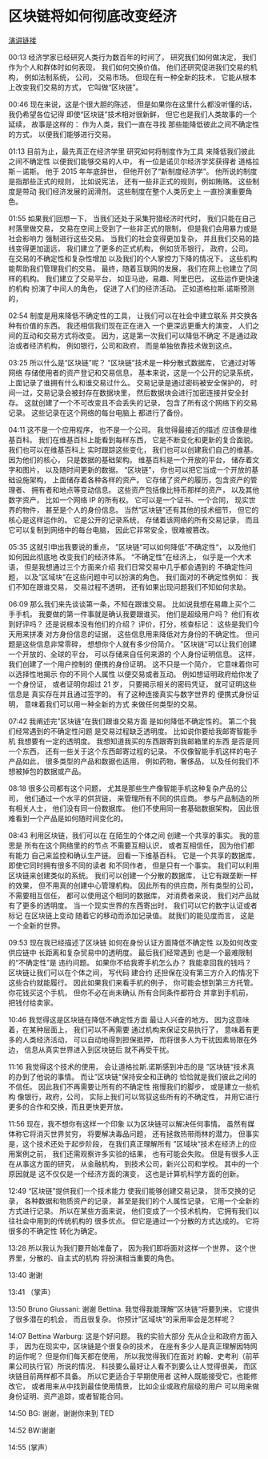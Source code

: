 # 区块链将如何彻底改变经济

[演讲链接](https://www.ted.com/talks/bettina_warburg_how_the_blockchain_will_radically_transform_the_economy?language=zh-tw&utm_campaign=tedspread&utm_medium=referral&utm_source=tedcomshare)

00:13
经济学家已经研究人类行为数百年的时间了， 研究我们如何做决定， 我们作为个人和群体时如何表现， 我们如何交换价值。 他们还研究促进我们交易的机构， 例如法制系统， 公司， 交易市场。 但现在有一种全新的技术， 它能从根本上改变我们交易的方式， 它叫做“区块链”。

00:46
现在来说，这是个很大胆的陈述， 但是如果你在这里什么都没听懂的话， 我仍希望各位记得 即使“区块链”技术相对很新鲜， 但它也是我们人类故事的一个延续， 故事是这样的： 作为人类，我们一直在寻找 那些能降低彼此之间不确定性的方式， 以便我们能够进行交易。

01:13
目前为止，最先真正在经济学里 研究如何将制度作为工具 来降低我们彼此之间不确定性 以便我们能够交易的人中， 有一位是诺贝尔经济学奖获得者 道格拉斯－诺斯。 他于 2015 年年底辞世， 但他开创了“新制度经济学”。 他所说的制度是指那些正式的规则， 比如说宪法， 还有一些非正式的规则，例如贿赂。 这些制度是带动 我们经济发展的润滑剂。 这些制度在整个人类历史上 一直扮演重要角色。

01:55
如果我们回想一下， 当我们还处于采集狩猎经济时代时， 我们只能在自己村落里做交易， 交易在空间上受到了一些非正式的限制， 但是我们会用暴力或是社会影响力 强制进行这些交易。 当我们的社会变得更加复杂， 并且我们交易的路线变得更加遥远， 我们建立了更多的正式机构， 例如货币银行， 政府，公司。 在交易的不确定性和复杂性增加 以及我们的个人掌控力下降的情况下。 这些机构能帮助我们管理我们的交易。 最终，随着互联网的发展， 我们在网上也建立了同样的机构。 我们建立了交易平台， 如亚马逊，易趣、阿里巴巴， 这些运作更快速的机构 扮演了中间人的角色， 促进了人们的经济活动。 正如道格拉斯.诺斯预测的，

02:54
制度是用来降低不确定性的工具， 让我们可以在社会中建立联系 并交换各种有价值的东西。 我还相信我们现在正在进入 一个更深远更重大的演变， 人们之间的互动和交易方式将改变。 因为，这是第一次我们可以降低不确定 不是通过政治或者经济机构， 例如银行，公司和政府， 而是单独依靠技术做到这点。

03:25
所以什么是“区块链”呢？ “区块链”技术是一种分散式数据库， 它通过对等网络 存储使用者的资产登记和交易信息， 基本来说，这是一个公开的记录系统， 上面记录了谁拥有什么和谁交易过什么。 交易记录是通过密码被安全保护的， 时间一过，交易记录会被封存在数据块里， 然后数据块会进行加密连接并安全封存。 这就创建了一个不可改变且不会丢失的记录， 包含了所有这个网络下的交易记录。 这些记录在这个网络的每台电脑上 都进行了备份。

04:11
这不是一个应用程序， 也不是一个公司。 我觉得最接近的描述 应该像是维基百科。 我们在维基百科上能看到每样东西， 它是不断变化和更新的复合面貌。 我们也可以在维基百科上 实时跟踪这些变化， 我们也可以创建我们自己的维基。 因为他们的核心， 只是数据的基础架构。 维基百科是一个开放的平台， 储存着文字和图片， 以及随时间更新的数据。 “区块链”， 你也可以把它当成一个开放的基础设施架构， 上面储存着各种各样的资产。 它存储了资产的履历，包含资产的管理者、 拥有者和地点等变动信息。 这些资产包括像比特币那样的资产， 以及其他数字资产， 比如一个网络 IP 的所有权。 它可以是一个证书、一个合同， 现实世界的物件， 甚至是个人的身份信息。 当然“区块链”还有其他的技术细节， 但它的核心是这样运作的。 它是公开的记录系统， 存储着该网络的所有交易记录， 而且它可以复制到网络中的每台电脑， 因此它非常安全，很难被篡改。

05:35
这就引申出我要说的重点， ”区块链“可以如何降低”不确定性“， 以及他们如何因此彻底地 改变我们的经济体系。 “不确定性”在经济上， 似乎是一个大术语， 但是我想通过三个方面来介绍 我们日常交易中几乎都会遇到的 不确定性问题， 以及”区域块“在这些问题中可以扮演的角色。 我们面对的不确定性例如： 我们不知在跟谁交易， 交易过程不透明， 还有如果出现问题我们不知如何求助。

06:09
那么我们来先谈谈第一条，不知在跟谁交易。 比如说我想在易趣上买个二手手机， 我要做的第一件事就是确认我要跟谁买。 他们是超级用户吗？ 他们有收到好评吗？ 还是说根本没有他们的介绍？ 评价，打分，核查标记： 这些是我们今天用来拼凑 对方身份信息的证据， 这些信息用来降低对方身份的不确定性。 但问题是这些信息非常零碎， 想想你个人就有多少份简介。 ”区块链“可以让我们创建 一个开放的、全球的平台， 可以存储来自任何来源的 个人身份证明信息。 这样，我们创建了一个用户控制的 便携的身份证明。 这不只是一个简介， 它意味着你可以选择性地揭示 你的不同个人属性 以便交易或者互动。 例如想证明政府给你发了一个身份证， 或者证明你超过 21 岁， 只要揭示相关的密码凭证， 就可证明这些信息是 真实存在并且通过签字的。 有了这种连接真实与数字世界的 便携式身份证明， 意味着我们可以用一种全新的方式 来做任何类型的交易。

07:42
我阐述完”区块链“在我们跟谁交易方面 是如何降低不确定性的。 第二个我们经常遇到的不确定性问题 是交易过程缺乏透明度。 比如说你要给我邮寄智能手机 我想要有一定的透明度。 我想知道我买的东西跟寄到我邮箱里的东西 是否是同一个东西， 还有一些关于这个东西邮寄过程的记录。 不仅像智能手机这样的电子产品如此， 很多类型的产品和数据也适用， 例如药物，奢侈品， 以及任何我们不想被掉包的数据或产品。

08:18
很多公司都有这个问题， 尤其是那些生产像智能手机这种复杂产品的公司， 他们通过一个水平的供货链， 来管理所有不同的供应商。 参与产品制造的所有相关人士， 他们没有同一份数据库。 他们不使用同一套基础数据架构， 因此很难看到一个产品是如何随时间变化的。

08:43
利用区块链，我们可以在 在陌生的个体之间 创建一个共享的事实。 我的意思是 所有在这个网络里的的节点 不需要互相认识， 或者互相信任， 因为他们都有能力 自己来监控和确认生产链。 回看一下维基百科。 它是一个共享的数据库， 即使它同时拥有很多不同的读者 和不同作者， 但是只有一个事实。 我们可以利用区块链来创建类似的系统。 我们可以创建一个分散的数据库， 让它有跟垄断一样的效果， 但不用真的创建中心管理机构。 因此所有的供应商，所有类型的公司， 不需要相互信任， 都可以使用这个相同的数据库， 对消费者来说， 我们对产品就有了更多的透明度。 当一个现实世界的东西寄出时， 我们可以它的数字认证或者标记 在区块链上变动 随着它的移动而添加记录值。 就我们的能见度而言， 这是一个全新的世界。

09:53
现在我已经描述了区块链 如何在身份认证方面降低不确定性 以及如何改变供应链中 长距离和复杂贸易中的透明度。 最后我们经常遇到 也是一个最难限制的“不确定性”是 违约问题。 如果你不给我寄手机怎么办？ 我能拿回我的钱吗？ 区块链让我们可以在个体之间， 写代码 建合约 还担保在没有第三方介入的情况下 这些合约就能履行。 因此如果我们来看手机的例子， 你可能会想到第三方托管。 你花钱买这个手机， 但你不必在尚未确认 所有合同条件都符合 并拿到手机前， 把钱付给卖家。

10:46
我觉得这是区块链在降低不确定性方面 最让人兴奋的地方。 因为这意味着，在某种层面上， 我们可以不再需要 通过机构来保证交易执行了， 意味着有更多的人类经济活动， 可以自动地得到担保抵押， 而将很多人为干扰因素局限在外边， 信息从真实世界进入到区块链后 就不再受干扰。

11:16
我觉得这个技术的使用， 会让道格拉斯.诺斯感到冲击的是 ”区块链“技术真的办到了他说的事情。 而让”区块链“保持安全和正确的 恰恰就是我们彼此之间的不信任。 因此我们不再需要让所有的不确定性 拖慢我们的脚步， 或是建立一些机构 像银行，政府，公司， 实际上我们可以驾驭这些所有的不确定性， 并用它进行更多的合作和交换，而且更快更开放。

11:56
现在，我不想你有这样一个印象 以为区块链可以解决任何事情。 虽然有媒体称它将消灭世界贫穷， 将要解决毒品问题， 还有拯救热带雨林的潜力。 但事实是，这个技术还处于起步阶段， 在我们真正理解所有 ”区域块“技术在经济上的应用案例之前， 我们还需观察许多实验的结果， 也有可能会失败。 但是有很多人正在从事这方面的研究， 从金融机构， 到技术公司，新兴公司和学校。 其中的一个原因就是 这不仅仅是一个经济方面的演变， 这也是计算机科学方面的创新。

12:49
“区块链”提供我们一个技术能力 使我们能够创建交易记录， 货币交换的记录， 各种数据和物质资产的记录， 甚至是我们的个人属性记录， 它用一个全新的方式进行记录。 所以在某些方面来说， 他们变成了一个技术机构， 它拥有我们以往社会中用到的传统机构的 很多优点。 但它是通过一个分散的方式达成的。 它将很多的不确定性 转化为确定。

13:28
所以我认为我们要开始准备了， 因为我们即将面对这样一个世界， 这个世界里，分散的、自主式的机构 将扮演相当重要的角色。

13:40
谢谢

13:41
（掌声）

13:50
Bruno Giussani: 谢谢 Bettina. 我觉得我能理解”区块链“将要到来， 它提供了很多潜在的机会， 而且很复杂。 你预计”区域块“的采用率会是怎样呢？

14:07
Bettina Warburg: 这是个好问题。 我的实验大部分 先从企业和政府方面入手， 因为在现实中，区块链是个很复杂的技术， 在座有多少人是真正理解因特网的运作呢？ 但是你们每天都在使用， 所以我觉得我们在面对 約翰．史考利（前苹果公司执行官）所说的情况， 科技要么最好让人看不到要么让人觉得很美， 而区块链目前两样都不具备。 所以它更适合于早期使用者 这种人既能接受它，也能修改它， 或者用来从中找到最佳使用情景， 比如企业或政府层级的用户 可以用来做身份证明、资产追踪，或者智能合同。

14:50
BG: 谢谢，谢谢你来到 TED

14:52
BW:谢谢

14:55
(掌声）
